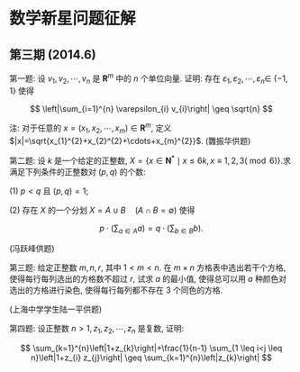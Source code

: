# 数学新星问题征解 

## 第三期 (2014.6)

第一题: 设 $v_{1}, v_{2}, \cdots, v_{n}$ 是 $\mathbf{R}^{m}$ 中的 $n$ 个单位向量. 证明: 存在 $\varepsilon_{1}, \varepsilon_{2}, \cdots, \varepsilon_{n} \in$ $\{-1,1\}$ 使得

$$
\left|\sum_{i=1}^{n} \varepsilon_{i} v_{i}\right| \geq \sqrt{n}
$$

注: 对于任意的 $x=\left(x_{1}, x_{2}, \cdots, x_{m}\right) \in \mathbf{R}^{m}$, 定义 $|x|=\sqrt{x_{1}^{2}+x_{2}^{2}+\cdots+x_{m}^{2}}$. (䨉振华供题)

第二题: 设 $k$ 是一个给定的正整数, $X=\left\{x \in \mathbf{N}^{*} \mid x \leq 6 k, x \equiv 1,2,3(\bmod 6)\right\}$.求满足下列条件的正整数对 $(p, q)$ 的个数:

(1) $p<q$ 且 $(p, q)=1$;

(2) 存在 $X$ 的一个分划 $X=A \cup B \quad(A \cap B=\emptyset)$ 使得

$$
p \cdot\left(\sum_{a \in A} a\right)=q \cdot\left(\sum_{b \in B} b\right) .
$$

(冯跃峰供题)

第三题: 给定正整数 $m, n, r$, 其中 $1<m<n$. 在 $m \times n$ 方格表中选出若干个方格, 使得每行每列选出的方格数不超过 $r$, 试求 $a$ 的最小值, 使得总可以用 $a$ 种颜色对选出的方格进行染色, 使得每行每列都不存在 3 个同色的方格.

(上海中学学生陆一平供题)

第四题: 设正整数 $n>1, z_{1}, z_{2}, \cdots, z_{n}$ 是复数, 证明:

$$
\sum_{k=1}^{n}\left|1+z_{k}\right|+\frac{1}{n-1} \sum_{1 \leq i<j \leq n}\left|1+z_{i} z_{j}\right| \geq \sum_{k=1}^{n}\left|z_{k}\right|
$$

